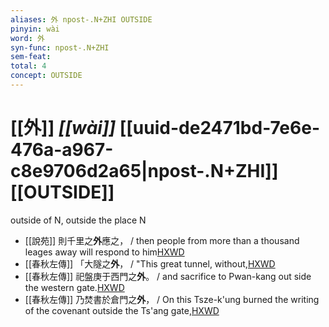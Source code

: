 ```yaml
---
aliases: 外 npost-.N+ZHI OUTSIDE
pinyin: wài
word: 外
syn-func: npost-.N+ZHI
sem-feat: 
total: 4
concept: OUTSIDE 
---
```

# [[外]] *[[wài]]*  [[uuid-de2471bd-7e6e-476a-a967-c8e9706d2a65|npost-.N+ZHI]] [[OUTSIDE]]
outside of N, outside the place N
 - [[說苑]] 則千里之**外**應之， / then people from more than a thousand leages away will respond to him[HXWD](https://hxwd.org/textview.html?location=CH1a0907_CHANT_001-4a.22)
 - [[春秋左傳]] 「大隧之**外**， / "This great tunnel, without,[HXWD](https://hxwd.org/textview.html?location=KR1e0001_tls_001-21a.30)
 - [[春秋左傳]] 祀盤庚于西門之**外**。 / and sacrifice to Pwan-kang out side the western gate.[HXWD](https://hxwd.org/textview.html?location=KR1e0001_tls_009-194a.1)
 - [[春秋左傳]] 乃焚書於倉門之**外**， / On this Tsze-k'ung burned the writing of the covenant outside the Ts'ang gate,[HXWD](https://hxwd.org/textview.html?location=KR1e0001_tls_009-240a.27)